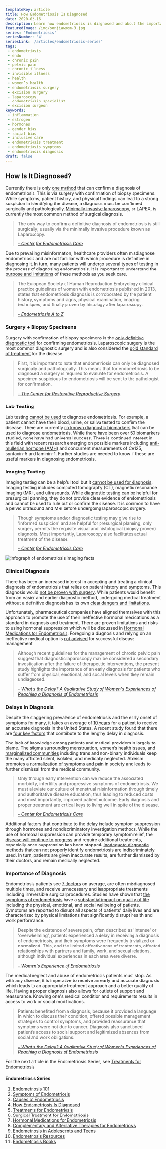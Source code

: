 ```yaml
--- 
templateKey: article
title: How Endometriosis Is Diagnosed
date: 2020-02-16
description: Learn how endometriosis is diagnosed and about the importance of diagnosis
featuredImage: /img/sonjiawpom-3.jpg
series: 'Endometriosis'
seriesNumber: '4'
seriesLink: '/articles/endometriosis-series'
tags:
 - endometriosis
 - endo
 - chronic pain
 - pelvic pain
 - chronic illness
 - invisible illness
 - health
 - women’s health
 - endometriosis surgery
 - excision surgery
 - laparoscopy
 - endometriosis specialist
 - excision surgeon
keywords:
 - inflammation
 - estrogen
 - hormones
 - gender bias
 - racial bias
 - inclusive care  
 - endometriosis treatment
 - endometriosis symptoms
 - endometriosis diagnosis
draft: false
--- 
```


<h2>How Is It Diagnosed?</h2>

Currently there is only <a href="http://centerforendo.com/endometriosis-understanding-a-complex-disease" target="_blank" rel="noopener noreferrer">one method</a> that can confirm a diagnosis of endometriosis. This is via surgery with confirmation of biopsy specimens. While symptoms, patient history, and physical findings can lead to a strong suspicion in identifying the disease, a diagnosis must be confirmed surgically and pathologically. <a href="http://endopaedia.info/diagnosis12.html" target="_blank" rel="noopener noreferrer">Minimally invasive laparoscopy</a>, or LAPEX, is currently the most common method of surgical diagnosis.

<blockquote>The only way to confirm a definitive diagnosis of endometriosis is still surgically; usually via the minimally invasive procedure known as Laparoscopy.

<cite><a href="http://centerforendo.com/endometriosis-understanding-a-complex-disease" target="_blank" rel="noopener noreferrer">- Center for Endometriosis Care</a></cite>

</blockquote>

Due to prevailing misinformation, healthcare providers often misdiagnose endometriosis and are not familiar with which procedure is definitive in diagnosing it. In turn, many patients will undergo several types of testing in the process of diagnosing endometriosis.  It is important to understand the <a href="https://www.endofound.org/endometriosis" target="_blank" rel="noopener noreferrer">purpose and limitations</a> of these methods as you seek care.

<blockquote>The European Society of Human Reproduction Embryology clinical practice guidelines of women with endometriosis published in 2013, states that endometriosis diagnosis is corroborated by the patient history, symptoms and signs, physical examination, imaging techniques, and finally proven by histology after laparoscopy. 

<cite><a href="https://drive.google.com/file/d/1fIVCGwNYAQfzW1ULc4CIEtxeN2eAVOjv/view?fbclid=IwAR0C80P8GY_oUzcNUPBERyXbL8I71LRXYSwUp6Zl3YzCfEUCype56z9c0Cc" target="_blank" rel="noopener noreferrer">- Endometriosis A to Z</a></cite>

</blockquote>

<div class="page-break Slice3"></div>

<h3>Surgery + Biopsy Specimens</h3>

Surgery with confirmation of biopsy specimens is the <a href="http://centerforendo.com/endometriosis-understanding-a-complex-disease" target="_blank" rel="noopener noreferrer">only definitive diagnostic tool</a> for confirming endometriosis. Laparoscopic surgery is the most common diagnostic surgery and is also considered the <a href="https://womenssurgerycentertn.com/122/endometriosis-surgery" target="_blank" rel="noopener noreferrer">gold standard of treatment</a> for the disease.

<blockquote>First, it is important to note that endometriosis can only be diagnosed surgically and pathologically. This means that for endometriosis to be diagnosed a surgery is required to evaluate for endometriosis. A specimen suspicious for endometriosis will be sent to the pathologist for confirmation.

<cite><a href="https://www.thecrrs.com/endometriosis-excision-surgery/" target="_blank" rel="noopener noreferrer">- The Center  for Restorative Reproductive Surgery</a></cite>

</blockquote>

<h3>Lab Testing</h3>

Lab testing <a href="https://www.endofound.org/endometriosis" target="_blank" rel="noopener noreferrer">cannot be used</a>  to diagnose endometriosis. For example, a patient cannot have their blood, urine, or saliva tested to confirm the disease. There are currently <a href="http://centerforendo.com/endometriosis-understanding-a-complex-disease" target="_blank" rel="noopener noreferrer">no known diagnostic biomarkers</a> that can be used to diagnose endometriosis. While there have been over 50 biomarkers studied, none have had universal success. There is continued interest in this field with recent research emerging on possible markers including <a href="https://www.endofound.org/endometriosis" target="_blank" rel="noopener noreferrer">anti-mullerian hormone (AMH)</a>  and concurrent measurements of CA125, syntaxin-5 and laminin-1. Further studies are needed to know if these are useful markers in diagnosing endometriosis. 

<h3>Imaging Testing</h3>

Imaging testing can be a helpful tool but it <a href="https://www.endofound.org/endometriosis" target="_blank" rel="noopener noreferrer">cannot be used for diagnosis</a>. Imaging testing includes computed tomography (CT), magnetic resonance imaging (MRI), and ultrasounds. While diagnostic testing can be helpful for presurgical planning, they do not provide clear evidence of endometriosis and cannot be used to rule out or confirm the disease. It is common to have a pelvic ultrasound and MRI before undergoing laparoscopic surgery. 

<blockquote>Though symptoms and/or diagnostic testing may give rise to 'informed suspicion' and are helpful for presurgical planning, only surgery permits the requisite visual and histological (biopsy proven) diagnosis. Most importantly, Laparoscopy also facilitates actual treatment of the disease.  

<cite><a href="http://centerforendo.com/endometriosis-understanding-a-complex-disease" target="_blank" rel="noopener noreferrer">- Center for Endometriosis Care</a></cite>

</blockquote>

![infograph of endometriosis imaging facts](EndoImagingGraph.jpg)

<h3>Clinical Diagnosis</h3>

There has been an increased interest in accepting and treating a clinical diagnosis of endometriosis that relies on patient history and symptoms. This diagnosis would <a href="http://centerforendo.com/endometriosis-understanding-a-complex-disease" target="_blank" rel="noopener noreferrer">not be proven with surgery</a>. While patients would benefit from an easier and earlier diagnostic method, undergoing medical treatment without a definitive diagnosis has its own <a href="https://www.ncbi.nlm.nih.gov/pubmed/17070183?dopt=AbstractPlus" target="_blank" rel="noopener noreferrer">clear dangers and limitations</a>.

Unfortunately, pharmaceutical companies have aligned themselves with this approach to promote the use of their ineffective hormonal medications as a standard in diagnosis and treatment. There are proven limitations and risks to using hormonal suppression which will be discussed in <a href="/articles/hormonal-medications-for-endometriosis/" target="_blank" rel="noopener noreferrer">Hormonal Medications for Endometriosis</a>. Foregoing a diagnosis and relying on an ineffective medical option is <a href="https://www.ncbi.nlm.nih.gov/pubmed/17070183?dopt=AbstractPlus" target="_blank" rel="noopener noreferrer">not advised</a> for successful disease management.

<blockquote>Although recent guidelines for the management of chronic pelvic pain suggest that diagnostic laparoscopy may be considered a secondary investigation after the failure of therapeutic interventions, the present study highlights the importance of an early diagnosis for patients who suffer from physical, emotional, and social levels when they remain undiagnosed.   

<cite><a href="https://www.ncbi.nlm.nih.gov/pubmed/17070183?dopt=AbstractPlus" target="_blank" rel="noopener noreferrer">- What's the Delay? A Qualitative Study of Women's Experiences of Reaching a Diagnosis of Endometriosis</a></cite>

</blockquote>

<div class="page-break Slice1"></div>

<h3>Delays in Diagnosis</h3>

Despite the staggering prevalence of endometriosis and the early onset of symptoms for many, it takes an average of <a href="https://www.ncbi.nlm.nih.gov/pubmed/8671344" target="_blank" rel="noopener noreferrer">10 years</a> for a patient to receive an accurate diagnosis in the United States. A recent study found that there are <a href="https://www.ncbi.nlm.nih.gov/pubmed/17070183?dopt=AbstractPlus" target="_blank" rel="noopener noreferrer">four key factors</a> that contribute to the lengthy delay in diagnosis.

The lack of knowledge among patients and medical providers is largely to blame. The stigma surrounding menstruation, women’s health issues, and <a href="http://centerforendo.com/endometriosis-understanding-a-complex-disease" target="_blank" rel="noopener noreferrer">marginalized communities</a> including trans and non-binary individuals keep the many afflicted silent, isolated, and medically neglected. Ableism promotes a <a href="https://www.ncbi.nlm.nih.gov/pubmed/17070183?dopt=AbstractPlus" target="_blank" rel="noopener noreferrer">normalization of symptoms and pain</a> in society and leads to further dismissal from the medical community.

<blockquote>Only through early intervention can we reduce the associated morbidity, infertility and progressive symptoms of endometriosis.  We must alleviate our culture of menstrual misinformation through timely and authoritative disease education, thus leading to reduced costs and most importantly, improved patient outcome. Early diagnosis and proper treatment are critical keys to living well in spite of the disease. 

<cite><a href="http://centerforendo.com/endometriosis-understanding-a-complex-disease" target="_blank" rel="noopener noreferrer">- Center for Endometriosis Care</a></cite>

</blockquote>

Additional factors that contribute to the delay include symptom suppression through hormones and nondiscriminatory investigation methods. While the use of hormonal suppression can provide temporary symptom relief, the <a href="https://www.jmig.org/article/S1553-4650(16)30047-4/abstract" target="_blank" rel="noopener noreferrer">disease will continue to progress</a> and require additional treatments, especially once suppression has been stopped. <a href="https://endometriosis.org/news/research/why-the-diagnostic-delay/" target="_blank" rel="noopener noreferrer">Inadequate diagnostic methods</a> that can not properly identify endometriosis are indiscriminately used. In turn, patients are given inaccurate results, are further dismissed by their doctors, and remain medically neglected.

<h3>Importance of Diagnosis</h3>

Endometriosis patients see <a href="https://swhr.org/experts-identify-challenges-in-endometriosis-research-and-patient-care/" target="_blank" rel="noopener noreferrer">7 doctors</a> on average, are often misdiagnosed multiple times, and receive unnecessary and inappropriate treatments including irreversible surgical procedures. Studies have shown that <a href="/articles/symptoms-of-endometriosis/" target="_blank" rel="noopener noreferrer">the symptoms of endometriosis</a> have a <a href="https://www.ncbi.nlm.nih.gov/pubmed/15154905/" target="_blank" rel="noopener noreferrer">substantial impact on quality of life</a> including the physical, emotional, and social wellbeing of patients. Symptoms are reported to <a href="https://www.ncbi.nlm.nih.gov/pmc/articles/PMC2860000/" target="_blank" rel="noopener noreferrer">disrupt all aspects of patients' daily lives</a> and are characterized by physical limitations that significantly disrupt health and work performance.

<blockquote>Despite the existence of severe pain, often described as 'intense' or 'overwhelming', patients experienced a delay in receiving a diagnosis of endometriosis, and their symptoms were frequently trivialized or normalized. This, and the limited effectiveness of treatments, affected relationships with partners and family, work, and sexual relations, although individual experiences in each area were diverse.

<cite><a href="https://www.ncbi.nlm.nih.gov/pubmed/15154905/" target="_blank" rel="noopener noreferrer">- Women's Experience of Endometriosis</a></cite>

</blockquote>

The medical neglect and abuse of endometriosis patients must stop. As with any disease, it is imperative to receive an early and accurate diagnosis which leads to an appropriate treatment approach and a better quality of life.  Having a proper diagnosis also allows for outlets of support and reassurance. Knowing one's medical condition and requirements results in access to work or social modifications. 

<blockquote>Patients benefited from a diagnosis, because it provided a language in which to discuss their condition, offered possible management strategies to control symptoms, and provided reassurance that symptoms were not due to cancer. Diagnosis also sanctioned patient’s access to social support and legitimized absences from social and work obligations.  

<cite><a href="https://www.ncbi.nlm.nih.gov/pubmed/17070183?dopt=AbstractPlus" target="_blank" rel="noopener noreferrer">- What's the Delay? A Qualitative Study of Women's Experiences of Reaching a Diagnosis of Endometriosis</a></cite>

</blockquote>

<p class="pt-12">For the next article in the Endometriosis Series, see <a href="/articles/treatments-for-endometriosis/" target="_blank" rel="noopener noreferrer">Treatments for Endometriosis</a></p>

<div class="page-break Slice3"></div>

<h4 class="table-of-contents">Endometriosis Series</h4>

1. <a href="/articles/endometriosis-101/" target="_blank" rel="noopener noreferrer">Endometriosis 101</a>
2. <a href="/articles/symptoms-of-endometriosis/" target="_blank" rel="noopener noreferrer">Symptoms of Endometriosis</a>
3. <a href="/articles/causes-of-endometriosis/" target="_blank" rel="noopener noreferrer">Causes of Endometriosis</a>
4. <a href="/articles/how-endometriosis-is-diagnosed/" target="_blank" rel="noopener noreferrer">How Endometriosis Is Diagnosed</a>
5. <a href="/articles/treatments-for-endometriosis/" target="_blank" rel="noopener noreferrer">Treatments for Endometriosis</a>
6. <a href="/articles/surgical-treatment-for-endometriosis/" target="_blank" rel="noopener noreferrer">Surgical Treatment for Endometriosis</a>
7. <a href="/articles/hormonal-medications-for-endometriosis/" target="_blank" rel="noopener noreferrer">Hormonal Medications for Endometriosis</a>
8. <a href="/articles/complementary-and-alternative-therapies-for-endometriosis/" target="_blank" rel="noopener noreferrer">Complementary and Alternative Therapies for Endometriosis</a>
9. <a href="/articles/endometriosis-in-adolescents-and-teens/" target="_blank" rel="noopener noreferrer">Endometriosis in Adolescents and Teens</a>
10. <a href="/articles/endometriosis-resources/" target="_blank" rel="noopener noreferrer">Endometriosis Resources</a>
11. <a href="/articles/endometriosis-books/" target="_blank" rel="noopener noreferrer">Endometriosis Books</a>

